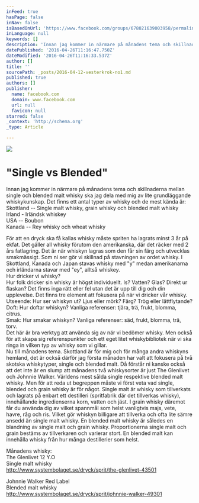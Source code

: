 ```yaml
---
inFeed: true
hasPage: false
inNav: false
isBasedOnUrl: 'https://www.facebook.com/groups/678021639003958/permalink/684722465000542/'
inLanguage: null
keywords: []
description: 'Innan jag kommer in närmare på månadens tema och skillnaderna mellan single och blended malt whisky ska jag dela med mig av lite grundläggande whiskykunskap. Det finns ett antal typer av whisky och de mest kända är: Skottland – Single malt whisky, grain whisky och blended malt whisky  Irland - Irländsk whiskey USA – Boubon Kanada – Rey whisky och wheat whisky '
datePublished: '2016-04-26T11:16:47.750Z'
dateModified: '2016-04-26T11:16:33.537Z'
author: []
title: ''
sourcePath: _posts/2016-04-12-vesterkrok-no1.md
published: true
authors: []
publisher:
  name: facebook.com
  domain: www.facebook.com
  url: null
  favicon: null
starred: false
_context: 'http://schema.org'
_type: Article

---
```

![](https://the-grid-user-content.s3-us-west-2.amazonaws.com/59109da5-ad13-4b82-9e92-3c774d080c39.jpg)

# "Single vs Blended"

Innan jag kommer in närmare på månadens tema och skillnaderna mellan single och blended malt whisky ska jag dela med mig av lite grundläggande whiskykunskap. Det finns ett antal typer av whisky och de mest kända är:  
Skottland -- Single malt whisky, grain whisky och blended malt whisky   
Irland - Irländsk whiskey  
USA -- Boubon  
Kanada -- Rey whisky och wheat whisky 

För att en dryck ska få kallas whisky måste spriten ha lagrats minst 3 år på ekfat. Det gäller all whisky förutom den amerikanska, där det räcker med 2 års fatlagring. Det är när whiskyn lagras som den får sin färg och utvecklas smakmässigt. Som ni ser gör vi skillnad på stavningen av ordet whisky. I Skottland, Kanada och Japan stavas whisky med "y" medan amerikanarna och irländarna stavar med "ey", alltså whiskey.   
Hur dricker vi whisky?   
Hur folk dricker sin whisky är högst individuellt. Is? Vatten? Glas? Direkt ur flaskan? Det finns inga rätt eller fel utan det är upp till dig och din upplevelse. Det finns tre element att fokusera på när vi dricker vår whisky.   
Utseende: Hur ser whiskyn ut? Ljus eller mörk? Färg? Trög eller lättflytande?  
Doft: Hur doftar whiskyn? Vanliga referenser: tjära, trä, frukt, blomma, citrus.  
Smak: Hur smakar whiskyn? Vanliga referenser: säd, frukt, blomma, trä, torv.  
Det här är bra verktyg att använda sig av när vi bedömer whisky. Men också för att skapa sig referenspunkter och ett eget litet whiskybibliotek när vi ska ringa in vilken typ av whisky som vi gillar.   
Nu till månadens tema. Skottland är för mig och för många andra whiskyns hemland, det är också därför jag första månaden har valt att fokusera på två skotska whiskytyper, single och blended malt. Då förstår ni kanske också att det inte är en slump att månadens två whiskysorter är just The Glenlivet och Johnnie Walker. Världens mest sålda single respektive blended malt whisky. Men för att reda ut begreppen måste vi först veta vad single, blended och grain whisky är för något. Single malt är whisky som tillverkats och lagrats på enbart ett destilleri (spritfabrik där det tillverkas whisky), innehållande ingredienserna korn, vatten och jäst. I grain whisky däremot får du använda dig av vilket spannmål som helst vanligtvis majs, vete, havre, råg och ris. Vilket gör whiskyn billigare att tillverka och ofta lite sämre ansedd än single malt whisky. En blended malt whisky är således en blandning av single malt och grain whisky. Proportionerna single malt och grain bestäms av tillverkaren och varierar stort. En blended malt kan innehålla whisky från hur många destillerier som helst. 

Månadens whisky:  
The Glenlivet 12 Y.O  
Single malt whisky  
http://www.systembolaget.se/dryck/sprit/the-glenlivet-43501 

Johnnie Walker Red Label   
Blended malt whisky   
http://www.systembolaget.se/dryck/sprit/johnnie-walker-49301